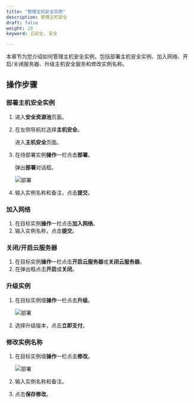 ```yaml
---
title: "管理主机安全实例"
description: 管理主机安全
draft: false
weight: 20
keyword: 云安全, 安全

---
```


本章节为您介绍如何管理主机安全实例，包括部署主机安全实例、加入网络、开启/关闭服务器、升级主机安全服务和修改实例名称。

## 操作步骤

### 部署主机安全实例

1. 进入**安全资源池**页面。

2. 在左侧导航栏选择**主机安全**。

   进入**主机安全**页面。

3. 在待部署实例**操作**一栏点击**部署**。

   弹出**部署**对话框。 

   ![部署](../../_images/g1.png)

4. 输入实例名称和备注，点击**提交**。

### 加入网络

1. 在目标实例**操作**一栏点击**加入网络**。
2.  输入实例名称，点击**提交**。

### 关闭/开启云服务器

1. 在目标实例**操作**一栏点击**开启云服务器**或**关闭云服务器**。
2. 在弹出框点击**开启**或**关闭**。

### 升级实例

1. 在目标实例墙**操作**一栏点击**升级**。

   ![部署](../../_images/g2.png)

2. 选择升级版本，点击**立即支付**。

### 修改实例名称

1. 在目标实例墙**操作**一栏点击**修改**。

   ![部署](../../_images/g3.png)

2. 输入实例名称和备注。

3. 点击**保存修改**。